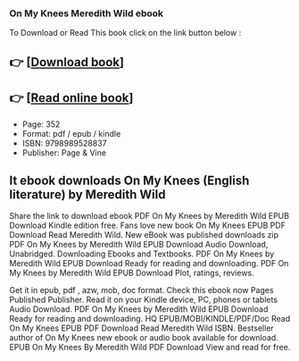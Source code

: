 ### On My Knees Meredith Wild ebook

To Download or Read This book click on the link button below :

## 👉  [**[Download book](http://ebooksharez.info/download.php?group=book&from=github.com&id=722070&lnk=1079 "Download book")**]

## 👉  [**[Read online book](http://ebooksharez.info/download.php?group=book&from=github.com&id=722070&lnk=1079 "Read online book")**]


* Page: 352
* Format: pdf / epub / kindle
* ISBN: 9798989528837
* Publisher: Page &amp; Vine



## It ebook downloads On My Knees (English literature)  by Meredith Wild


Share the link to download ebook PDF On My Knees by Meredith Wild EPUB Download Kindle edition free. Fans love new book On My Knees EPUB PDF Download Read Meredith Wild. New eBook was published downloads zip PDF On My Knees by Meredith Wild EPUB Download Audio Download, Unabridged. Downloading Ebooks and Textbooks. PDF On My Knees by Meredith Wild EPUB Download Ready for reading and downloading. PDF On My Knees by Meredith Wild EPUB Download Plot, ratings, reviews.

Get it in epub, pdf , azw, mob, doc format. Check this ebook now Pages Published Publisher. Read it on your Kindle device, PC, phones or tablets Audio Download. PDF On My Knees by Meredith Wild EPUB Download Ready for reading and downloading. HQ EPUB/MOBI/KINDLE/PDF/Doc Read On My Knees EPUB PDF Download Read Meredith Wild ISBN. Bestseller author of On My Knees new ebook or audio book available for download. EPUB On My Knees By Meredith Wild PDF Download View and read for free.





